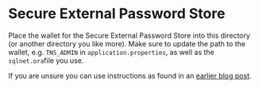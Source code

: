 # Secure External Password Store

Place the wallet for the Secure External Password Store into this directory (or another directory you like more). Make sure to update the path to the wallet, e.g. `TNS_ADMIN` in `application.properties`, as well as the `sqlnet.ora`file you use.

If you are unsure you can use instructions as found in an [earlier blog post](https://martincarstenbach.wordpress.com/2021/04/21/connecting-to-a-database-using-sqlcl-a-wallet-and-the-thin-driver/).